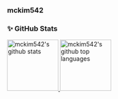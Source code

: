 ### mckim542

### ✨ GitHub Stats

<a href="https://github.com/mckim542">
  <img height="120em" src="https://github-readme-stats-nine-vert-87.vercel.app/api?username=mckim542&show_icons=true&theme=dracula&count_private=true&show_icons=true" alt="mckim542's github stats" />
  <img height="120em" src="https://github-readme-stats-nine-vert-87.vercel.app/api/top-langs/?username=mckim542&layout=compact&theme=dracula" alt="mckim542's github top languages" />
</a>
<br/>
